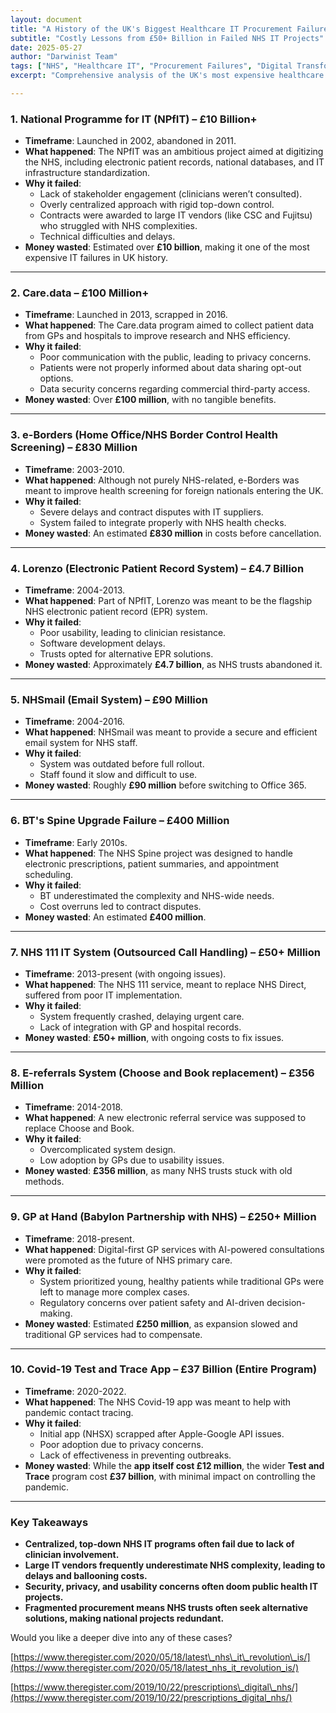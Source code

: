 ```yaml
---
layout: document
title: "A History of the UK's Biggest Healthcare IT Procurement Failures"
subtitle: "Costly Lessons from £50+ Billion in Failed NHS IT Projects"
date: 2025-05-27
author: "Darwinist Team"
tags: ["NHS", "Healthcare IT", "Procurement Failures", "Digital Transformation"]
excerpt: "Comprehensive analysis of the UK's most expensive healthcare IT failures, from the £10+ billion NPfIT disaster to the £37 billion Test and Trace program, examining why centralized top-down approaches, vendor complexity underestimation, and poor stakeholder engagement led to over £50 billion in wasted public funds across two decades of failed NHS digitization attempts."

---
```


### **1\. National Programme for IT (NPfIT) – £10 Billion+**

* **Timeframe**: Launched in 2002, abandoned in 2011\.  
* **What happened**: The NPfIT was an ambitious project aimed at digitizing the NHS, including electronic patient records, national databases, and IT infrastructure standardization.  
* **Why it failed**:  
  * Lack of stakeholder engagement (clinicians weren’t consulted).  
  * Overly centralized approach with rigid top-down control.  
  * Contracts were awarded to large IT vendors (like CSC and Fujitsu) who struggled with NHS complexities.  
  * Technical difficulties and delays.  
* **Money wasted**: Estimated over **£10 billion**, making it one of the most expensive IT failures in UK history.

---

### **2\. Care.data – £100 Million+**

* **Timeframe**: Launched in 2013, scrapped in 2016\.  
* **What happened**: The Care.data program aimed to collect patient data from GPs and hospitals to improve research and NHS efficiency.  
* **Why it failed**:  
  * Poor communication with the public, leading to privacy concerns.  
  * Patients were not properly informed about data sharing opt-out options.  
  * Data security concerns regarding commercial third-party access.  
* **Money wasted**: Over **£100 million**, with no tangible benefits.

---

### **3\. e-Borders (Home Office/NHS Border Control Health Screening) – £830 Million**

* **Timeframe**: 2003-2010.  
* **What happened**: Although not purely NHS-related, e-Borders was meant to improve health screening for foreign nationals entering the UK.  
* **Why it failed**:  
  * Severe delays and contract disputes with IT suppliers.  
  * System failed to integrate properly with NHS health checks.  
* **Money wasted**: An estimated **£830 million** in costs before cancellation.

---

### **4\. Lorenzo (Electronic Patient Record System) – £4.7 Billion**

* **Timeframe**: 2004-2013.  
* **What happened**: Part of NPfIT, Lorenzo was meant to be the flagship NHS electronic patient record (EPR) system.  
* **Why it failed**:  
  * Poor usability, leading to clinician resistance.  
  * Software development delays.  
  * Trusts opted for alternative EPR solutions.  
* **Money wasted**: Approximately **£4.7 billion**, as NHS trusts abandoned it.

---

### **5\. NHSmail (Email System) – £90 Million**

* **Timeframe**: 2004-2016.  
* **What happened**: NHSmail was meant to provide a secure and efficient email system for NHS staff.  
* **Why it failed**:  
  * System was outdated before full rollout.  
  * Staff found it slow and difficult to use.  
* **Money wasted**: Roughly **£90 million** before switching to Office 365\.

---

### **6\. BT's Spine Upgrade Failure – £400 Million**

* **Timeframe**: Early 2010s.  
* **What happened**: The NHS Spine project was designed to handle electronic prescriptions, patient summaries, and appointment scheduling.  
* **Why it failed**:  
  * BT underestimated the complexity and NHS-wide needs.  
  * Cost overruns led to contract disputes.  
* **Money wasted**: An estimated **£400 million**.

---

### **7\. NHS 111 IT System (Outsourced Call Handling) – £50+ Million**

* **Timeframe**: 2013-present (with ongoing issues).  
* **What happened**: The NHS 111 service, meant to replace NHS Direct, suffered from poor IT implementation.  
* **Why it failed**:  
  * System frequently crashed, delaying urgent care.  
  * Lack of integration with GP and hospital records.  
* **Money wasted**: **£50+ million**, with ongoing costs to fix issues.

---

### **8\. E-referrals System (Choose and Book replacement) – £356 Million**

* **Timeframe**: 2014-2018.  
* **What happened**: A new electronic referral service was supposed to replace Choose and Book.  
* **Why it failed**:  
  * Overcomplicated system design.  
  * Low adoption by GPs due to usability issues.  
* **Money wasted**: **£356 million**, as many NHS trusts stuck with old methods.

---

### **9\. GP at Hand (Babylon Partnership with NHS) – £250+ Million**

* **Timeframe**: 2018-present.  
* **What happened**: Digital-first GP services with AI-powered consultations were promoted as the future of NHS primary care.  
* **Why it failed**:  
  * System prioritized young, healthy patients while traditional GPs were left to manage more complex cases.  
  * Regulatory concerns over patient safety and AI-driven decision-making.  
* **Money wasted**: Estimated **£250 million**, as expansion slowed and traditional GP services had to compensate.

---

### **10\. Covid-19 Test and Trace App – £37 Billion (Entire Program)**

* **Timeframe**: 2020-2022.  
* **What happened**: The NHS Covid-19 app was meant to help with pandemic contact tracing.  
* **Why it failed**:  
  * Initial app (NHSX) scrapped after Apple-Google API issues.  
  * Poor adoption due to privacy concerns.  
  * Lack of effectiveness in preventing outbreaks.  
* **Money wasted**: While the **app itself cost £12 million**, the wider **Test and Trace** program cost **£37 billion**, with minimal impact on controlling the pandemic.

---

### **Key Takeaways**

* **Centralized, top-down NHS IT programs often fail due to lack of clinician involvement.**  
* **Large IT vendors frequently underestimate NHS complexity, leading to delays and ballooning costs.**  
* **Security, privacy, and usability concerns often doom public health IT projects.**  
* **Fragmented procurement means NHS trusts often seek alternative solutions, making national projects redundant.**

Would you like a deeper dive into any of these cases?

[https://www.theregister.com/2020/05/18/latest\_nhs\_it\_revolution\_is/](https://www.theregister.com/2020/05/18/latest_nhs_it_revolution_is/)

[https://www.theregister.com/2019/10/22/prescriptions\_digital\_nhs/](https://www.theregister.com/2019/10/22/prescriptions_digital_nhs/)

